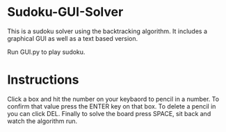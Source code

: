# Sudoku-GUI-Solver
This is a sudoku solver using the backtracking algorithm. It includes a graphical GUI as well as a text based version.

Run GUI.py to play sudoku.

# Instructions
Click a box and hit the number on your keybaord to pencil in a number. To confirm that value press the ENTER key on that box. To delete a pencil in you can click DEL. Finally to solve the board press SPACE, sit back and watch the algorithm run.

